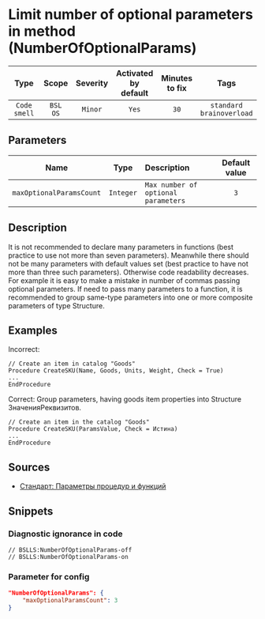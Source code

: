 # Limit number of optional parameters in method (NumberOfOptionalParams)

Type | Scope | Severity | Activated<br>by default | Minutes<br>to fix | Tags
:-: | :-: | :-: | :-: | :-: | :-:
`Code smell` | `BSL`<br>`OS` | `Minor` | `Yes` | `30` | `standard`<br>`brainoverload`

## Parameters

Name | Type | Description | Default value
:-: | :-: | :-- | :-:
`maxOptionalParamsCount` | `Integer` | `Max number of optional parameters` | `3`

<!-- Блоки выше заполняются автоматически, не трогать -->

## Description

It is not recommended to declare many parameters in functions (best practice to use not more than seven parameters). Meanwhile there should not be many parameters with default values set (best practice to have not more than three such parameters). Otherwise code readability decreases.
  For example it is easy to make a mistake in number of commas passing optional parameters. If need to pass many parameters to a function, it is recommended to group same-type parameters into one or more composite parameters of type Structure.

## Examples

Incorrect:

```bsl
// Create an item in catalog "Goods"
Procedure CreateSKU(Name, Goods, Units, Weight, Check = True)
...
EndProcedure
```

Correct: Group parameters, having goods item properties into Structure ЗначенияРеквизитов.

```bsl
// Create an item in the catalog "Goods"
Procedure CreateSKU(ParamsValue, Check = Истина)
...
EndProcedure
```

## Sources

- [](https://its.1c.ru/db/v8std#content:640:hdoc)[Стандарт: Параметры процедур и функций](https://its.1c.ru/db/v8std#content:640:hdoc)

## Snippets

<!-- Блоки ниже заполняются автоматически, не трогать -->

### Diagnostic ignorance in code

```bsl
// BSLLS:NumberOfOptionalParams-off
// BSLLS:NumberOfOptionalParams-on
```

### Parameter for config

```json
"NumberOfOptionalParams": {
    "maxOptionalParamsCount": 3
}
```
